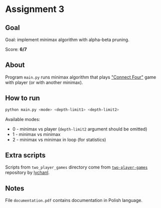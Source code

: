 # Assignment 3

## Goal

Goal: implement minimax algorithm with alpha-beta pruning.

Score: **6/7**

## About

Program `main.py` runs minimax algorithm that plays ["Connect Four"](https://en.wikipedia.org/wiki/Connect_Four) game with player (or with another minimax).

## How to run

```bash
python main.py <mode> <depth-limit1> <depth-limit2>
```

Available modes:

* 0 - minimax vs player (`depth-limit2` argument should be omitted)
* 1 - minimax vs minimax
* 2 - minimax vs minimax in loop (for statistics)

## Extra scripts

Scripts from `two_player_games` directory come from [`two-player-games`](https://github.com/lychanl/two-player-games) repository by [lychanl](https://github.com/lychanl).

## Notes

File `documentation.pdf` contains documentation in Polish language.
